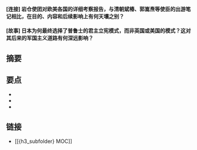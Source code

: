 #### [连接] 岩仓使团对欧美各国的详细考察报告，与清朝斌椿、郭嵩焘等使臣的出游笔记相比，在目的、内容和后续影响上有何天壤之别？


#### [故事] 日本为何最终选择了普鲁士的君主立宪模式，而非英国或美国的模式？这对其后来的军国主义道路有何深远影响？


## 摘要


## 要点

- 
- 
- 

## 链接

- [[{h3_subfolder} MOC]]
